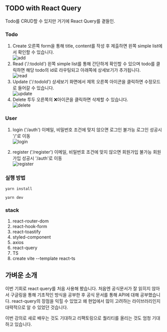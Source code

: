 ## TODO with React Query

Todo를 CRUD할 수 있지만 거기에 React Query를 곁들인.

### Todo

1. Create
   오른쪽 form을 통해 title, content를 작성 후 제출하면 왼쪽 simple list에서 확인할 수 있습니다.  
   ![add](https://user-images.githubusercontent.com/65718183/183086045-56464562-f49e-425e-aabf-410fe0de6852.gif)
2. Read ('/:todoId')
   왼쪽 simple list를 통해 간단하게 확인할 수 있으며 todo를 클릭하면 해당 todo의 id로 라우팅되고 아래쪽에 상세보기가 추가됩니다.  
   ![read](https://user-images.githubusercontent.com/65718183/183086139-2c0c6170-b5db-4e35-8eac-3124c090e7e1.gif)
3. Update ('/:todoId')
   상세보기 화면에서 제목 오른쪽 아이콘을 클릭하면 수정모드로 들어갈 수 있습니다.  
   ![update](https://user-images.githubusercontent.com/65718183/183086168-3c0dd423-f94a-4579-8313-6b882ea32773.gif)
4. Delete
   투두 오른쪽의 ❌아이콘을 클릭하면 삭제할 수 있습니다.  
   ![delete](https://user-images.githubusercontent.com/65718183/183086200-7ca1e9b4-b8b0-4006-828a-8dd37d005e86.gif)

### User

1. login ('/auth')
   이메일, 비밀번호 조건에 맞지 않으면 로그인 불가능
   로그인 성공시 '/'로 이동  
   ![login](https://user-images.githubusercontent.com/65718183/183086338-bb8b05c2-9535-47b4-b5e7-ddd509a4acb7.gif)

2. register ('/register')
   이메일, 비밀번호 조건에 맞지 않으면 회원가입 불가능
   회원가입 성공시 '/auth'로 이동  
   ![register](https://user-images.githubusercontent.com/65718183/183086613-0bc10d0c-d2bb-4d9e-9c7a-09bb4f75b232.gif)
   
### 실행 방법
```shell
yarn install

yarn dev
```

### stack

1. react-router-dom
2. react-hook-form
3. react-toastify
4. styled-component
5. axios
6. react-query
7. TS
8. create vite --template react-ts

## 가벼운 소개

이번 기회로 react query를 처음 사용해 봤습니다. 처음엔 공식문서가 잘 읽히지 않아서 구글링을 통해 기초적인 방식을 공부한 후 공식 문서를 통해 API에 대해 공부했습니다.
react-query의 장점을 익힐 수 있었고 왜 현업에서 많이 고려하는 라이브러리인지 대략적으로 알 수 있었던 것습니다.

이번 강의로 새로 배우는 것도 기대하고 리팩토링으로 퀄리티를 올리는 것도 엄청 기대하고 있습니다.
